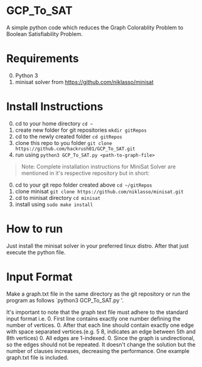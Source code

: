 # GCP_To_SAT
A simple python code which reduces the Graph Colorablity Problem to Boolean Satisfiability Problem.

# Requirements
0. Python 3  
0. minisat solver from https://github.com/niklasso/minisat  

# Install Instructions
0. cd to your home directory `cd ~`
0. create new folder for git repositories `mkdir gitRepos`
0. cd to the newly created folder `cd gitRepos`
0. clone this repo to you folder `git clone https://github.com/hackrush01/GCP_To_SAT.git`
0. run using `python3 GCP_To_SAT.py <path-to-graph-file>`

> Note: Complete installation instructions for MiniSat Solver are mentioned in it's respective repository but in short:
0. cd to your git repo folder created above `cd ~/gitRepos`
0. clone minisat `git clone https://github.com/niklasso/minisat.git`
0. cd to minisat directory `cd minisat`
0. install using `sudo make install`

# How to run
Just install the minisat solver in your preferred linux distro. After that just execute the python file. 

# Input Format
Make a graph.txt file in the same directory as the git repository or run the program as follows
`python3 GCP_To_SAT.py <path-to-graph-file>'.

It's important to note that the graph text file must adhere to the standard input format i.e.
0. First line contains exactly one number defining the number of vertices.
0. After that each line should contain exactly one edge with space separated vertices.(e.g. 5 8, indicates an edge between 5th and 8th vertices)
0. All edges are 1-indexed.
0. Since the graph is undirectional, so the edges should not be repeated. It doesn't change the solution but the number of clauses increases, decreasing the performance. One example graph.txt file is included.

